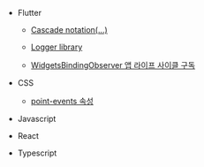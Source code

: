 - Flutter

  - [Cascade notation(...)](flutter/20220524.md)

  - [Logger library](flutter/20220525.md)

  - [WidgetsBindingObserver 앱 라이프 사이클 구독](flutter/20220526.md)

- CSS

  - [point-events 속성](css/20220526.md)

- Javascript

- React

- Typescript
